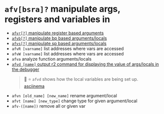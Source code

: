 <!-- TITLE: afv -->

#  `afv[bsra]?`   manipulate args, registers and variables in 
- [ `afvr[?]`   manipulate register based arguments](/options/a/af/afv/afvr)
-	[ `afvb[?]`   manipulate bp based arguments/locals](/options/a/af/afv/afvb)
-	[ `afvs[?]`   manipulate sp based arguments/locals](/options/a/af/afv/afvs)
- `afvR [varname]`   list addresses where vars are accessed
- `afvW [varname]`   list addresses where vars are accessed
- `afva`   analyze function arguments/locals
- [ `afvd [name]` output r2 command for displaying the value of args/locals in the debugger](/options/a/af/afv/afvd)
	> 🚀 ⭐ `afvd` shows how the local variables are being set up. [asciinema](https://asciinema.org/a/2udrCGW9OCrhsaKAdIUfQHbvT)
- `afvn [old_name] [new_name]`   rename argument/local
- `afvt [name] [new_type]`   change type for given argument/local
- `afv-([name])`   remove all or given var

<p hidden>afvr afvb afvs afvR afvW afva afvd afvn afvt afv</p>
